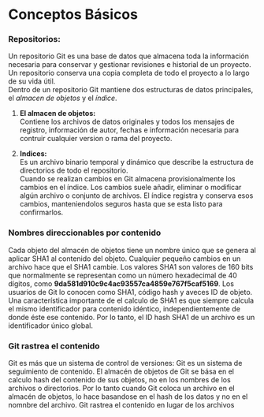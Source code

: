 # Conceptos Básicos

### Repositorios:
Un repositorio Git es una base de datos que almacena toda la información necesaria para conservar y gestionar revisiones e historial de un proyecto.<br>
Un repositorio conserva una copia completa de todo el proyecto a lo largo de su vida útil.<br>
Dentro de un repositorio Git mantiene dos estructuras de datos principales, el _almacen de objetos_ y el _índice_.

1. **El almacen de objetos:**<br>
Contiene los archivos de datos originales y todos los mensajes de registro, información de autor, fechas e información necesaria para contruir cualquier version o rama del proyecto. 

2. **Indices:**<br>
Es un archivo binario temporal y dinámico que describe la estructura de directorios de todo el repositorio.<br>
Cuando se realizan cambios en Git almacena provisionalmente los cambios en el índice. Los cambios suele añadir, eliminar o modificar algún archivo o conjunto de archivos. El índice registra y conserva esos cambios, manteniendolos seguros hasta que se esta listo para confirmarlos.

### Nombres direccionables por contenido
Cada objeto del almacén de objetos tiene un nombre único que se genera al aplicar SHA1 al contenido del objeto. Cualquier pequeño cambios en un archivo hace que el SHA1 cambie. Los valores SHA1 son valores de 160 bits que normalmente se representan como un número hexadecimal de 40 dígitos, como **9da581d910c9c4ac93557ca4859e767f5caf5169**. Los usuarios de Git lo conocen como SHA1, código hash y aveces ID de objeto.<br> Una característica importante de el calculo de SHA1 es que siempre calcula el mismo identificador para contenido idéntico, independientemente de donde éste ese contenido. Por lo tanto, el ID hash SHA1 de un archivo es un identificador único global.

### Git rastrea el contenido
Git es más que un sistema de control de versiones: Git es un sistema de seguimiento de contenido. El almacén de objetos de Git se bása en el calculo hash del contenido de sus objetos, no en los nombres de los archivos o directorios. Por lo tanto cuando Git coloca un archivo en el almacén de objetos, lo hace basandose en el hash de los datos y no en el nomnbre del archivo. Git rastrea el contenido en lugar de los archivos